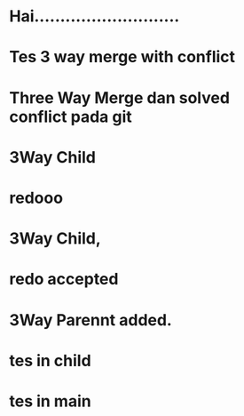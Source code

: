 # Hai............................

# Tes 3 way merge with conflict

# Three Way Merge dan solved conflict pada git

# 3Way Child
# redooo
# 3Way Child,
# redo accepted
# 3Way Parennt added.


# tes in child
# tes in main
